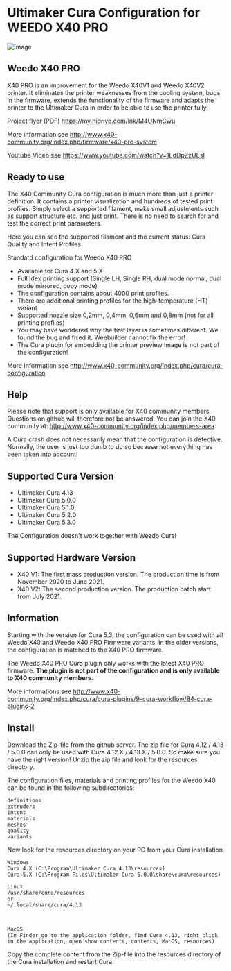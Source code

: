 # Ultimaker Cura Configuration for WEEDO X40 PRO
![image](http://www.x40-community.org/images/x40/Cura_Aqua_Theme.jpg)

## Weedo X40 PRO
X40 PRO is an improvement for the Weedo X40V1 and Weedo X40V2 printer. It eliminates the printer weaknesses from the cooling system, bugs in the firmware, extends the functionality of the firmware and adapts the printer to the Ultimaker Cura in order to be able to use the printer fully.

Project flyer (PDF) https://my.hidrive.com/lnk/M4UNmCwu

More information see http://www.x40-community.org/index.php/firmware/x40-pro-system

Youtube Video see https://www.youtube.com/watch?v=1EdDpZzUEsI



## Ready to use
The X40 Community Cura configuration is much more than just a printer definition. It contains a printer visualization and hundreds of tested print profiles. Simply select a supported filament, make small adjustments such as support structure etc. and just print. There is no need to search for and test the correct print parameters. 

Here you can see the supported filament and the current status: Cura Quality and Intent Profiles

Standard configuration for Weedo X40 PRO
- Available for Cura 4.X and 5.X
- Full Idex printing support (Single LH, Single RH, dual mode normal, dual mode mirrored, copy mode)
- The configuration contains about 4000 print profiles.
- There are additional printing profiles for the high-temperature (HT) variant.
- Supported nozzle size 0,2mm, 0,4mm, 0,6mm and 0,8mm (not for all printing profiles)
- You may have wondered why the first layer is sometimes different. We found the bug and fixed it. Weebuilder cannot fix the error!
- The Cura plugin for embedding the printer preview image is not part of the configuration!

More Information see http://www.x40-community.org/index.php/cura/cura-configuration

## Help
Please note that support is only available for X40 community members. Questions on github will therefore not be answered.
You can join the X40 community at: http://www.x40-community.org/index.php/members-area

A Cura crash does not necessarily mean that the configuration is defective. Normally, the user is just too dumb to do so because not everything has been taken into account!

## Supported Cura Version 
- Ultimaker Cura 4.13
- Ultimaker Cura 5.0.0
- Ultimaker Cura 5.1.0
- Ultimaker Cura 5.2.0
- Ultimaker Cura 5.3.0

The Configuration doesn't work together with Weedo Cura! 

## Supported Hardware Version 
- X40 V1: The first mass production version. The production time is from November 2020 to June 2021.
- X40 V2: The second production version. The production batch start from July 2021.


## Information
Starting with the version for Cura 5.3, the configuration can be used with all Weedo X40 and Weedo X40 PRO Firmware variants. In the older versions, the configuration is matched to the X40 PRO firmware.

The Weedo X40 PRO Cura plugin only works with the latest X40 PRO firmware. **The plugin is not part of the configuration and is only available to X40 community members.**

More informations see http://www.x40-community.org/index.php/cura/cura-plugins/9-cura-workflow/84-cura-plugins-2

## Install
Download the Zip-file from the github server. The zip file for Cura 4.12 / 4.13 / 5.0.0 can only be used with Cura 4.12.X / 4.13.X / 5.0.0. So make sure you have the right version! Unzip the zip file and look for the resources directory.  

The configuration files, materials and printing profiles for the Weedo X40 can be found in the following subdirectories: 

    definitions
    extruders
    intent
    materials
    meshes
    quality
    variants

Now look for the resources directory on your PC from your Cura installation.

    Windows
    Cura 4.X (C:\Program\Ultimaker Cura 4.13\resources)
    Cura 5.X (C:\Program Files\Ultimaker Cura 5.0.0\share\cura\resources)

    Linux
    /usr/share/cura/resources
    or
    ~/.local/share/cura/4.13



    MacOS 
    (In Finder go to the application folder, find Cura 4.13, right click in the application, open show contents, contents, MacOS, resources)

 

Copy the complete content from the Zip-file into the resources directory of the Cura installation and restart Cura.
